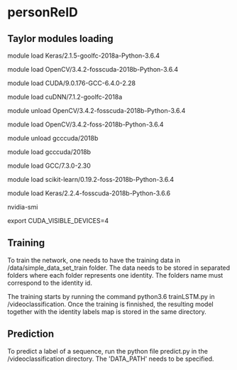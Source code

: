 # personReID
 ## Taylor modules loading
 
module load Keras/2.1.5-goolfc-2018a-Python-3.6.4

module load OpenCV/3.4.2-fosscuda-2018b-Python-3.6.4 

module load CUDA/9.0.176-GCC-6.4.0-2.28

module load cuDNN/7.1.2-goolfc-2018a  

module unload OpenCV/3.4.2-fosscuda-2018b-Python-3.6.4

module load OpenCV/3.4.2-foss-2018b-Python-3.6.4 

module unload gcccuda/2018b

module load gcccuda/2018b

module load GCC/7.3.0-2.30

module load scikit-learn/0.19.2-foss-2018b-Python-3.6.4 

module load Keras/2.2.4-fosscuda-2018b-Python-3.6.6 

nvidia-smi

export CUDA_VISIBLE_DEVICES=4



## Training
To train the network, one needs to have the training data in /data/simple_data_set_train folder. The data needs to be 
stored in separated folders where each folder represents one identity. The folders name must correspond to the 
identity id.

The training starts by running the command python3.6 trainLSTM.py in /videoclassification.
Once the training is finnished, the resulting model together with the identity labels map is stored in the same 
directory.

## Prediction
To predict a label of a sequence, run the python file predict.py in the /videoclassification directory.
The 'DATA_PATH' needs to be specified.
